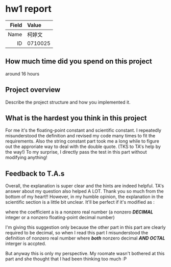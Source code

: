 # hw1 report

|Field|Value|
|-:|:-|
|Name|柯婷文|
|ID|0710025|

## How much time did you spend on this project
around 16 hours

## Project overview

Describe the project structure and how you implemented it.

## What is the hardest you think in this project

For me it's the floating-point constant and scientific constant. I repeatedly misunderstood the definition and revised my code many times to fit the requirements.
Also the string constant part took me a long while to figure out the approriate way to deal with the double quote. (TKS to TA's help by the way!) To my surprise, I directly pass the test in this part without modifying anything! 

## Feedback to T.A.s

Overall, the explanation is super clear and the hints are indeed helpful. TA's answer about my question also helped A LOT. Thank you so much from the bottom of my heart!!
However, in my humble opinion, the explanation in the scientific section is a little bit unclear. It'll be perfect if it's modified as :

where the coefficient a is a nonzero real number (a nonzero ***DECIMAL*** integer or a nonzero floating-point decimal number)

I'm giving this suggestion only because the other part in this part are clearly required to be decimal, so when I read this part I misunderstood the definition of nonzero real number where __***both***__ nonzero decimal __***AND OCTAL***__ interger is accpted.

But anyway this is only my perspective. My roomate wasn't bothered at this part and she thought that I had been thinking too much :P
